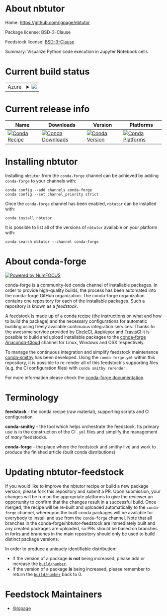 About nbtutor
=============

Home: https://github.com/lgpage/nbtutor

Package license: BSD-3-Clause

Feedstock license: [BSD-3-Clause](https://github.com/conda-forge/nbtutor-feedstock/blob/master/LICENSE.txt)

Summary: Visualize Python code execution in Jupyter Notebook cells

Current build status
====================


<table>
    
  <tr>
    <td>Azure</td>
    <td>
      <details>
        <summary>
          <a href="https://dev.azure.com/conda-forge/feedstock-builds/_build/latest?definitionId=667&branchName=master">
            <img src="https://dev.azure.com/conda-forge/feedstock-builds/_apis/build/status/nbtutor-feedstock?branchName=master">
          </a>
        </summary>
        <table>
          <thead><tr><th>Variant</th><th>Status</th></tr></thead>
          <tbody><tr>
              <td>linux_64_nodejs12python3.6.____cpython</td>
              <td>
                <a href="https://dev.azure.com/conda-forge/feedstock-builds/_build/latest?definitionId=667&branchName=master">
                  <img src="https://dev.azure.com/conda-forge/feedstock-builds/_apis/build/status/nbtutor-feedstock?branchName=master&jobName=linux&configuration=linux_64_nodejs12python3.6.____cpython" alt="variant">
                </a>
              </td>
            </tr><tr>
              <td>linux_64_nodejs12python3.7.____cpython</td>
              <td>
                <a href="https://dev.azure.com/conda-forge/feedstock-builds/_build/latest?definitionId=667&branchName=master">
                  <img src="https://dev.azure.com/conda-forge/feedstock-builds/_apis/build/status/nbtutor-feedstock?branchName=master&jobName=linux&configuration=linux_64_nodejs12python3.7.____cpython" alt="variant">
                </a>
              </td>
            </tr><tr>
              <td>linux_64_nodejs12python3.8.____cpython</td>
              <td>
                <a href="https://dev.azure.com/conda-forge/feedstock-builds/_build/latest?definitionId=667&branchName=master">
                  <img src="https://dev.azure.com/conda-forge/feedstock-builds/_apis/build/status/nbtutor-feedstock?branchName=master&jobName=linux&configuration=linux_64_nodejs12python3.8.____cpython" alt="variant">
                </a>
              </td>
            </tr><tr>
              <td>linux_64_nodejs12python3.9.____cpython</td>
              <td>
                <a href="https://dev.azure.com/conda-forge/feedstock-builds/_build/latest?definitionId=667&branchName=master">
                  <img src="https://dev.azure.com/conda-forge/feedstock-builds/_apis/build/status/nbtutor-feedstock?branchName=master&jobName=linux&configuration=linux_64_nodejs12python3.9.____cpython" alt="variant">
                </a>
              </td>
            </tr><tr>
              <td>linux_64_nodejs14python3.6.____cpython</td>
              <td>
                <a href="https://dev.azure.com/conda-forge/feedstock-builds/_build/latest?definitionId=667&branchName=master">
                  <img src="https://dev.azure.com/conda-forge/feedstock-builds/_apis/build/status/nbtutor-feedstock?branchName=master&jobName=linux&configuration=linux_64_nodejs14python3.6.____cpython" alt="variant">
                </a>
              </td>
            </tr><tr>
              <td>linux_64_nodejs14python3.7.____cpython</td>
              <td>
                <a href="https://dev.azure.com/conda-forge/feedstock-builds/_build/latest?definitionId=667&branchName=master">
                  <img src="https://dev.azure.com/conda-forge/feedstock-builds/_apis/build/status/nbtutor-feedstock?branchName=master&jobName=linux&configuration=linux_64_nodejs14python3.7.____cpython" alt="variant">
                </a>
              </td>
            </tr><tr>
              <td>linux_64_nodejs14python3.8.____cpython</td>
              <td>
                <a href="https://dev.azure.com/conda-forge/feedstock-builds/_build/latest?definitionId=667&branchName=master">
                  <img src="https://dev.azure.com/conda-forge/feedstock-builds/_apis/build/status/nbtutor-feedstock?branchName=master&jobName=linux&configuration=linux_64_nodejs14python3.8.____cpython" alt="variant">
                </a>
              </td>
            </tr><tr>
              <td>linux_64_nodejs14python3.9.____cpython</td>
              <td>
                <a href="https://dev.azure.com/conda-forge/feedstock-builds/_build/latest?definitionId=667&branchName=master">
                  <img src="https://dev.azure.com/conda-forge/feedstock-builds/_apis/build/status/nbtutor-feedstock?branchName=master&jobName=linux&configuration=linux_64_nodejs14python3.9.____cpython" alt="variant">
                </a>
              </td>
            </tr><tr>
              <td>linux_64_nodejs16python3.6.____cpython</td>
              <td>
                <a href="https://dev.azure.com/conda-forge/feedstock-builds/_build/latest?definitionId=667&branchName=master">
                  <img src="https://dev.azure.com/conda-forge/feedstock-builds/_apis/build/status/nbtutor-feedstock?branchName=master&jobName=linux&configuration=linux_64_nodejs16python3.6.____cpython" alt="variant">
                </a>
              </td>
            </tr><tr>
              <td>linux_64_nodejs16python3.7.____cpython</td>
              <td>
                <a href="https://dev.azure.com/conda-forge/feedstock-builds/_build/latest?definitionId=667&branchName=master">
                  <img src="https://dev.azure.com/conda-forge/feedstock-builds/_apis/build/status/nbtutor-feedstock?branchName=master&jobName=linux&configuration=linux_64_nodejs16python3.7.____cpython" alt="variant">
                </a>
              </td>
            </tr><tr>
              <td>linux_64_nodejs16python3.8.____cpython</td>
              <td>
                <a href="https://dev.azure.com/conda-forge/feedstock-builds/_build/latest?definitionId=667&branchName=master">
                  <img src="https://dev.azure.com/conda-forge/feedstock-builds/_apis/build/status/nbtutor-feedstock?branchName=master&jobName=linux&configuration=linux_64_nodejs16python3.8.____cpython" alt="variant">
                </a>
              </td>
            </tr><tr>
              <td>linux_64_nodejs16python3.9.____cpython</td>
              <td>
                <a href="https://dev.azure.com/conda-forge/feedstock-builds/_build/latest?definitionId=667&branchName=master">
                  <img src="https://dev.azure.com/conda-forge/feedstock-builds/_apis/build/status/nbtutor-feedstock?branchName=master&jobName=linux&configuration=linux_64_nodejs16python3.9.____cpython" alt="variant">
                </a>
              </td>
            </tr><tr>
              <td>osx_64_nodejs12python3.6.____cpython</td>
              <td>
                <a href="https://dev.azure.com/conda-forge/feedstock-builds/_build/latest?definitionId=667&branchName=master">
                  <img src="https://dev.azure.com/conda-forge/feedstock-builds/_apis/build/status/nbtutor-feedstock?branchName=master&jobName=osx&configuration=osx_64_nodejs12python3.6.____cpython" alt="variant">
                </a>
              </td>
            </tr><tr>
              <td>osx_64_nodejs12python3.7.____cpython</td>
              <td>
                <a href="https://dev.azure.com/conda-forge/feedstock-builds/_build/latest?definitionId=667&branchName=master">
                  <img src="https://dev.azure.com/conda-forge/feedstock-builds/_apis/build/status/nbtutor-feedstock?branchName=master&jobName=osx&configuration=osx_64_nodejs12python3.7.____cpython" alt="variant">
                </a>
              </td>
            </tr><tr>
              <td>osx_64_nodejs12python3.8.____cpython</td>
              <td>
                <a href="https://dev.azure.com/conda-forge/feedstock-builds/_build/latest?definitionId=667&branchName=master">
                  <img src="https://dev.azure.com/conda-forge/feedstock-builds/_apis/build/status/nbtutor-feedstock?branchName=master&jobName=osx&configuration=osx_64_nodejs12python3.8.____cpython" alt="variant">
                </a>
              </td>
            </tr><tr>
              <td>osx_64_nodejs12python3.9.____cpython</td>
              <td>
                <a href="https://dev.azure.com/conda-forge/feedstock-builds/_build/latest?definitionId=667&branchName=master">
                  <img src="https://dev.azure.com/conda-forge/feedstock-builds/_apis/build/status/nbtutor-feedstock?branchName=master&jobName=osx&configuration=osx_64_nodejs12python3.9.____cpython" alt="variant">
                </a>
              </td>
            </tr><tr>
              <td>osx_64_nodejs14python3.6.____cpython</td>
              <td>
                <a href="https://dev.azure.com/conda-forge/feedstock-builds/_build/latest?definitionId=667&branchName=master">
                  <img src="https://dev.azure.com/conda-forge/feedstock-builds/_apis/build/status/nbtutor-feedstock?branchName=master&jobName=osx&configuration=osx_64_nodejs14python3.6.____cpython" alt="variant">
                </a>
              </td>
            </tr><tr>
              <td>osx_64_nodejs14python3.7.____cpython</td>
              <td>
                <a href="https://dev.azure.com/conda-forge/feedstock-builds/_build/latest?definitionId=667&branchName=master">
                  <img src="https://dev.azure.com/conda-forge/feedstock-builds/_apis/build/status/nbtutor-feedstock?branchName=master&jobName=osx&configuration=osx_64_nodejs14python3.7.____cpython" alt="variant">
                </a>
              </td>
            </tr><tr>
              <td>osx_64_nodejs14python3.8.____cpython</td>
              <td>
                <a href="https://dev.azure.com/conda-forge/feedstock-builds/_build/latest?definitionId=667&branchName=master">
                  <img src="https://dev.azure.com/conda-forge/feedstock-builds/_apis/build/status/nbtutor-feedstock?branchName=master&jobName=osx&configuration=osx_64_nodejs14python3.8.____cpython" alt="variant">
                </a>
              </td>
            </tr><tr>
              <td>osx_64_nodejs14python3.9.____cpython</td>
              <td>
                <a href="https://dev.azure.com/conda-forge/feedstock-builds/_build/latest?definitionId=667&branchName=master">
                  <img src="https://dev.azure.com/conda-forge/feedstock-builds/_apis/build/status/nbtutor-feedstock?branchName=master&jobName=osx&configuration=osx_64_nodejs14python3.9.____cpython" alt="variant">
                </a>
              </td>
            </tr><tr>
              <td>osx_64_nodejs16python3.6.____cpython</td>
              <td>
                <a href="https://dev.azure.com/conda-forge/feedstock-builds/_build/latest?definitionId=667&branchName=master">
                  <img src="https://dev.azure.com/conda-forge/feedstock-builds/_apis/build/status/nbtutor-feedstock?branchName=master&jobName=osx&configuration=osx_64_nodejs16python3.6.____cpython" alt="variant">
                </a>
              </td>
            </tr><tr>
              <td>osx_64_nodejs16python3.7.____cpython</td>
              <td>
                <a href="https://dev.azure.com/conda-forge/feedstock-builds/_build/latest?definitionId=667&branchName=master">
                  <img src="https://dev.azure.com/conda-forge/feedstock-builds/_apis/build/status/nbtutor-feedstock?branchName=master&jobName=osx&configuration=osx_64_nodejs16python3.7.____cpython" alt="variant">
                </a>
              </td>
            </tr><tr>
              <td>osx_64_nodejs16python3.8.____cpython</td>
              <td>
                <a href="https://dev.azure.com/conda-forge/feedstock-builds/_build/latest?definitionId=667&branchName=master">
                  <img src="https://dev.azure.com/conda-forge/feedstock-builds/_apis/build/status/nbtutor-feedstock?branchName=master&jobName=osx&configuration=osx_64_nodejs16python3.8.____cpython" alt="variant">
                </a>
              </td>
            </tr><tr>
              <td>osx_64_nodejs16python3.9.____cpython</td>
              <td>
                <a href="https://dev.azure.com/conda-forge/feedstock-builds/_build/latest?definitionId=667&branchName=master">
                  <img src="https://dev.azure.com/conda-forge/feedstock-builds/_apis/build/status/nbtutor-feedstock?branchName=master&jobName=osx&configuration=osx_64_nodejs16python3.9.____cpython" alt="variant">
                </a>
              </td>
            </tr><tr>
              <td>win_64_nodejs12python3.6.____cpython</td>
              <td>
                <a href="https://dev.azure.com/conda-forge/feedstock-builds/_build/latest?definitionId=667&branchName=master">
                  <img src="https://dev.azure.com/conda-forge/feedstock-builds/_apis/build/status/nbtutor-feedstock?branchName=master&jobName=win&configuration=win_64_nodejs12python3.6.____cpython" alt="variant">
                </a>
              </td>
            </tr><tr>
              <td>win_64_nodejs12python3.7.____cpython</td>
              <td>
                <a href="https://dev.azure.com/conda-forge/feedstock-builds/_build/latest?definitionId=667&branchName=master">
                  <img src="https://dev.azure.com/conda-forge/feedstock-builds/_apis/build/status/nbtutor-feedstock?branchName=master&jobName=win&configuration=win_64_nodejs12python3.7.____cpython" alt="variant">
                </a>
              </td>
            </tr><tr>
              <td>win_64_nodejs12python3.8.____cpython</td>
              <td>
                <a href="https://dev.azure.com/conda-forge/feedstock-builds/_build/latest?definitionId=667&branchName=master">
                  <img src="https://dev.azure.com/conda-forge/feedstock-builds/_apis/build/status/nbtutor-feedstock?branchName=master&jobName=win&configuration=win_64_nodejs12python3.8.____cpython" alt="variant">
                </a>
              </td>
            </tr><tr>
              <td>win_64_nodejs12python3.9.____cpython</td>
              <td>
                <a href="https://dev.azure.com/conda-forge/feedstock-builds/_build/latest?definitionId=667&branchName=master">
                  <img src="https://dev.azure.com/conda-forge/feedstock-builds/_apis/build/status/nbtutor-feedstock?branchName=master&jobName=win&configuration=win_64_nodejs12python3.9.____cpython" alt="variant">
                </a>
              </td>
            </tr><tr>
              <td>win_64_nodejs14python3.6.____cpython</td>
              <td>
                <a href="https://dev.azure.com/conda-forge/feedstock-builds/_build/latest?definitionId=667&branchName=master">
                  <img src="https://dev.azure.com/conda-forge/feedstock-builds/_apis/build/status/nbtutor-feedstock?branchName=master&jobName=win&configuration=win_64_nodejs14python3.6.____cpython" alt="variant">
                </a>
              </td>
            </tr><tr>
              <td>win_64_nodejs14python3.7.____cpython</td>
              <td>
                <a href="https://dev.azure.com/conda-forge/feedstock-builds/_build/latest?definitionId=667&branchName=master">
                  <img src="https://dev.azure.com/conda-forge/feedstock-builds/_apis/build/status/nbtutor-feedstock?branchName=master&jobName=win&configuration=win_64_nodejs14python3.7.____cpython" alt="variant">
                </a>
              </td>
            </tr><tr>
              <td>win_64_nodejs14python3.8.____cpython</td>
              <td>
                <a href="https://dev.azure.com/conda-forge/feedstock-builds/_build/latest?definitionId=667&branchName=master">
                  <img src="https://dev.azure.com/conda-forge/feedstock-builds/_apis/build/status/nbtutor-feedstock?branchName=master&jobName=win&configuration=win_64_nodejs14python3.8.____cpython" alt="variant">
                </a>
              </td>
            </tr><tr>
              <td>win_64_nodejs14python3.9.____cpython</td>
              <td>
                <a href="https://dev.azure.com/conda-forge/feedstock-builds/_build/latest?definitionId=667&branchName=master">
                  <img src="https://dev.azure.com/conda-forge/feedstock-builds/_apis/build/status/nbtutor-feedstock?branchName=master&jobName=win&configuration=win_64_nodejs14python3.9.____cpython" alt="variant">
                </a>
              </td>
            </tr><tr>
              <td>win_64_nodejs16python3.6.____cpython</td>
              <td>
                <a href="https://dev.azure.com/conda-forge/feedstock-builds/_build/latest?definitionId=667&branchName=master">
                  <img src="https://dev.azure.com/conda-forge/feedstock-builds/_apis/build/status/nbtutor-feedstock?branchName=master&jobName=win&configuration=win_64_nodejs16python3.6.____cpython" alt="variant">
                </a>
              </td>
            </tr><tr>
              <td>win_64_nodejs16python3.7.____cpython</td>
              <td>
                <a href="https://dev.azure.com/conda-forge/feedstock-builds/_build/latest?definitionId=667&branchName=master">
                  <img src="https://dev.azure.com/conda-forge/feedstock-builds/_apis/build/status/nbtutor-feedstock?branchName=master&jobName=win&configuration=win_64_nodejs16python3.7.____cpython" alt="variant">
                </a>
              </td>
            </tr><tr>
              <td>win_64_nodejs16python3.8.____cpython</td>
              <td>
                <a href="https://dev.azure.com/conda-forge/feedstock-builds/_build/latest?definitionId=667&branchName=master">
                  <img src="https://dev.azure.com/conda-forge/feedstock-builds/_apis/build/status/nbtutor-feedstock?branchName=master&jobName=win&configuration=win_64_nodejs16python3.8.____cpython" alt="variant">
                </a>
              </td>
            </tr><tr>
              <td>win_64_nodejs16python3.9.____cpython</td>
              <td>
                <a href="https://dev.azure.com/conda-forge/feedstock-builds/_build/latest?definitionId=667&branchName=master">
                  <img src="https://dev.azure.com/conda-forge/feedstock-builds/_apis/build/status/nbtutor-feedstock?branchName=master&jobName=win&configuration=win_64_nodejs16python3.9.____cpython" alt="variant">
                </a>
              </td>
            </tr>
          </tbody>
        </table>
      </details>
    </td>
  </tr>
</table>

Current release info
====================

| Name | Downloads | Version | Platforms |
| --- | --- | --- | --- |
| [![Conda Recipe](https://img.shields.io/badge/recipe-nbtutor-green.svg)](https://anaconda.org/conda-forge/nbtutor) | [![Conda Downloads](https://img.shields.io/conda/dn/conda-forge/nbtutor.svg)](https://anaconda.org/conda-forge/nbtutor) | [![Conda Version](https://img.shields.io/conda/vn/conda-forge/nbtutor.svg)](https://anaconda.org/conda-forge/nbtutor) | [![Conda Platforms](https://img.shields.io/conda/pn/conda-forge/nbtutor.svg)](https://anaconda.org/conda-forge/nbtutor) |

Installing nbtutor
==================

Installing `nbtutor` from the `conda-forge` channel can be achieved by adding `conda-forge` to your channels with:

```
conda config --add channels conda-forge
conda config --set channel_priority strict
```

Once the `conda-forge` channel has been enabled, `nbtutor` can be installed with:

```
conda install nbtutor
```

It is possible to list all of the versions of `nbtutor` available on your platform with:

```
conda search nbtutor --channel conda-forge
```


About conda-forge
=================

[![Powered by NumFOCUS](https://img.shields.io/badge/powered%20by-NumFOCUS-orange.svg?style=flat&colorA=E1523D&colorB=007D8A)](http://numfocus.org)

conda-forge is a community-led conda channel of installable packages.
In order to provide high-quality builds, the process has been automated into the
conda-forge GitHub organization. The conda-forge organization contains one repository
for each of the installable packages. Such a repository is known as a *feedstock*.

A feedstock is made up of a conda recipe (the instructions on what and how to build
the package) and the necessary configurations for automatic building using freely
available continuous integration services. Thanks to the awesome service provided by
[CircleCI](https://circleci.com/), [AppVeyor](https://www.appveyor.com/)
and [TravisCI](https://travis-ci.com/) it is possible to build and upload installable
packages to the [conda-forge](https://anaconda.org/conda-forge)
[Anaconda-Cloud](https://anaconda.org/) channel for Linux, Windows and OSX respectively.

To manage the continuous integration and simplify feedstock maintenance
[conda-smithy](https://github.com/conda-forge/conda-smithy) has been developed.
Using the ``conda-forge.yml`` within this repository, it is possible to re-render all of
this feedstock's supporting files (e.g. the CI configuration files) with ``conda smithy rerender``.

For more information please check the [conda-forge documentation](https://conda-forge.org/docs/).

Terminology
===========

**feedstock** - the conda recipe (raw material), supporting scripts and CI configuration.

**conda-smithy** - the tool which helps orchestrate the feedstock.
                   Its primary use is in the construction of the CI ``.yml`` files
                   and simplify the management of *many* feedstocks.

**conda-forge** - the place where the feedstock and smithy live and work to
                  produce the finished article (built conda distributions)


Updating nbtutor-feedstock
==========================

If you would like to improve the nbtutor recipe or build a new
package version, please fork this repository and submit a PR. Upon submission,
your changes will be run on the appropriate platforms to give the reviewer an
opportunity to confirm that the changes result in a successful build. Once
merged, the recipe will be re-built and uploaded automatically to the
`conda-forge` channel, whereupon the built conda packages will be available for
everybody to install and use from the `conda-forge` channel.
Note that all branches in the conda-forge/nbtutor-feedstock are
immediately built and any created packages are uploaded, so PRs should be based
on branches in forks and branches in the main repository should only be used to
build distinct package versions.

In order to produce a uniquely identifiable distribution:
 * If the version of a package **is not** being increased, please add or increase
   the [``build/number``](https://docs.conda.io/projects/conda-build/en/latest/resources/define-metadata.html#build-number-and-string).
 * If the version of a package **is** being increased, please remember to return
   the [``build/number``](https://docs.conda.io/projects/conda-build/en/latest/resources/define-metadata.html#build-number-and-string)
   back to 0.

Feedstock Maintainers
=====================

* [@lgpage](https://github.com/lgpage/)

